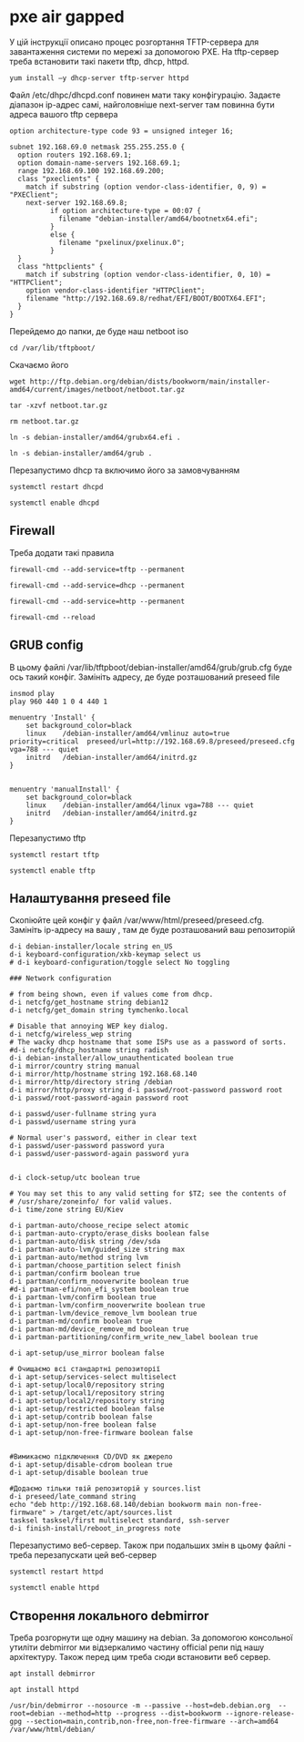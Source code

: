 # pxe air gapped

У цій  інструкції  описано  процес  розгортання TFTP-сервера  для  завантаження  системи  по  мережі  за  допомогою PXE. На  tftp-сервер  треба  встановити  такі  пакети  tftp, dhcp, httpd.
```
yum install –y dhcp-server tftp-server httpd
```
Файл /etc/dhpc/dhcpd.conf повинен мати таку конфігурацію. Задаєте діапазон ip-адрес самі, найголовніше next-server там повинна бути адреса вашого tftp сервера 
```
option architecture-type code 93 = unsigned integer 16;

subnet 192.168.69.0 netmask 255.255.255.0 {
  option routers 192.168.69.1;
  option domain-name-servers 192.168.69.1;
  range 192.168.69.100 192.168.69.200;
  class "pxeclients" {
    match if substring (option vendor-class-identifier, 0, 9) = "PXEClient";
    next-server 192.168.69.8;
          if option architecture-type = 00:07 {
            filename "debian-installer/amd64/bootnetx64.efi";
          }
          else {
            filename "pxelinux/pxelinux.0";
          }
  }
  class "httpclients" {
    match if substring (option vendor-class-identifier, 0, 10) = "HTTPClient";
    option vendor-class-identifier "HTTPClient";
    filename "http://192.168.69.8/redhat/EFI/BOOT/BOOTX64.EFI";
  }
}

```

Перейдемо до папки, де буде наш netboot iso 
```
cd /var/lib/tftpboot/ 
```
Скачаємо його 
```
wget http://ftp.debian.org/debian/dists/bookworm/main/installer-amd64/current/images/netboot/netboot.tar.gz
```
```
tar -xzvf netboot.tar.gz
```
```
rm netboot.tar.gz
```
```
ln -s debian-installer/amd64/grubx64.efi .
```
```
ln -s debian-installer/amd64/grub .
```
Перезапустимо dhcp та включимо його за замовчуванням
```
systemctl restart dhcpd
``` 
```
systemctl enable dhcpd
```

## Firewall

Треба додати такі правила 
```
firewall-cmd --add-service=tftp --permanent
```
```
firewall-cmd --add-service=dhcp --permanent
```
```
firewall-cmd --add-service=http --permanent
```
```
firewall-cmd --reload
```

## GRUB config
В цьому файлі /var/lib/tftpboot/debian-installer/amd64/grub/grub.cfg буде ось такий конфіг. Замініть адресу, де буде розташований preseed file 
```
insmod play
play 960 440 1 0 4 440 1

menuentry 'Install' {
    set background_color=black
    linux    /debian-installer/amd64/vmlinuz auto=true priority=critical  preseed/url=http://192.168.69.8/preseed/preseed.cfg vga=788 --- quiet
    initrd   /debian-installer/amd64/initrd.gz
}


menuentry 'manualInstall' {
    set background_color=black
    linux    /debian-installer/amd64/linux vga=788 --- quiet
    initrd   /debian-installer/amd64/initrd.gz
}
```
Перезапустимо tftp

```
systemctl restart tftp
```
```
systemctl enable tftp 
```
## Налаштування preseed file 

Cкопіюйте цей конфіг у файл /var/www/html/preseed/preseed.cfg. Замініть ip-адресу на вашу , там де буде розташований ваш репозиторій 
```
d-i debian-installer/locale string en_US 
d-i keyboard-configuration/xkb-keymap select us 
# d-i keyboard-configuration/toggle select No toggling 

### Network configuration 

# from being shown, even if values come from dhcp. 
d-i netcfg/get_hostname string debian12 
d-i netcfg/get_domain string tymchenko.local 

# Disable that annoying WEP key dialog. 
d-i netcfg/wireless_wep string 
# The wacky dhcp hostname that some ISPs use as a password of sorts. 
#d-i netcfg/dhcp_hostname string radish 
d-i debian-installer/allow_unauthenticated boolean true 
d-i mirror/country string manual 
d-i mirror/http/hostname string 192.168.68.140 
d-i mirror/http/directory string /debian 
d-i mirror/http/proxy string d-i passwd/root-password password root 
d-i passwd/root-password-again password root 

d-i passwd/user-fullname string yura 
d-i passwd/username string yura 

# Normal user's password, either in clear text 
d-i passwd/user-password password yura 
d-i passwd/user-password-again password yura 

  
d-i clock-setup/utc boolean true 

# You may set this to any valid setting for $TZ; see the contents of 
# /usr/share/zoneinfo/ for valid values. 
d-i time/zone string EU/Kiev 

d-i partman-auto/choose_recipe select atomic  
d-i partman-auto-crypto/erase_disks boolean false  
d-i partman-auto/disk string /dev/sda  
d-i partman-auto-lvm/guided_size string max  
d-i partman-auto/method string lvm  
d-i partman/choose_partition select finish 
d-i partman/confirm boolean true  
d-i partman/confirm_nooverwrite boolean true  
#d-i partman-efi/non_efi_system boolean true  
d-i partman-lvm/confirm boolean true  
d-i partman-lvm/confirm_nooverwrite boolean true  
d-i partman-lvm/device_remove_lvm boolean true 
d-i partman-md/confirm boolean true  
d-i partman-md/device_remove_md boolean true  
d-i partman-partitioning/confirm_write_new_label boolean true 

d-i apt-setup/use_mirror boolean false 

# Очищаємо всі стандартні репозиторії 
d-i apt-setup/services-select multiselect 
d-i apt-setup/local0/repository string 
d-i apt-setup/local1/repository string 
d-i apt-setup/local2/repository string 
d-i apt-setup/restricted boolean false 
d-i apt-setup/contrib boolean false 
d-i apt-setup/non-free boolean false 
d-i apt-setup/non-free-firmware boolean false 

 
#Вимикаємо підключення CD/DVD як джерело 
d-i apt-setup/disable-cdrom boolean true 
d-i apt-setup/disable boolean true 

#Додаємо тільки твій репозиторій у sources.list 
d-i preseed/late_command string  
echo "deb http://192.168.68.140/debian bookworm main non-free-firmware" > /target/etc/apt/sources.list 
tasksel tasksel/first multiselect standard, ssh-server 
d-i finish-install/reboot_in_progress note 
```

Перезапустимо веб-сервер. Також при подальших змін в цьому файлі - треба перезапускати цей веб-сервер
```
systemctl restart httpd
```
```
systemctl enable httpd
```

## Створення локального debmirror

Треба розгорнути ще одну машину на debian. За допомогою консольної утиліти debmirror ми відзеркалимо  частину official репи під нашу архітектуру. Також перед цим  треба сюди встановити веб сервер.  

```
apt install debmirror
```
```
apt install httpd
```
```
/usr/bin/debmirror --nosource -m --passive --host=deb.debian.org  --root=debian --method=http --progress --dist=bookworm --ignore-release-gpg --section=main,contrib,non-free,non-free-firmware --arch=amd64 /var/www/html/debian/ 
```
